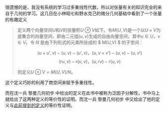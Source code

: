 很遗憾的是，我没有系统的学习过多重线性代数，所以对张量有关的知识完全的来自于几何的学习。这几日在小林昭七和野水克己的微分几何基础中看到了一个张量的有趣定义

> 定义两个向量空间$U$和$V$的张量积$U \otimes V$如下。令$M(U,V)$是一个以$U\times V$为底集合的向量空间，即由二元组$(u,v)$生成的自由向量空间，其中$u \in U$，$v \in V$。令 $N$ 是由下列形式的元素所张成的 $ M(U,V) $ 的子空间：
> 
> $$
> (u + u', v) - (u,v) - (u', v)，(u,v+v')-(u,v)-(u,v')
> $$$$
> (ru,v)-r(u,v)，(u,rv)-r(u,v)
> $$
> 
> 则定义$U\otimes V = M(U,V)/N$。

这个定义巧妙的利用了商空间来赋予多重线性。

而在沈一兵 黎曼几何初步 中给出的定义在此书中被称为泛因子分解性，书中马上就给出了这两种定义的等价性的证明。而沈一兵 黎曼几何初步 中又给出了他的定义与[此前提到的定义](https://descartes.life/#/post/b119addec43b4b72e1842d803326317124ffc572)的等价性证明。
